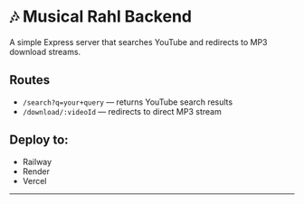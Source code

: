 # 🎶 Musical Rahl Backend

A simple Express server that searches YouTube and redirects to MP3 download streams.

## Routes

- `/search?q=your+query` — returns YouTube search results
- `/download/:videoId` — redirects to direct MP3 stream

## Deploy to:

- Railway
- Render
- Vercel

---
